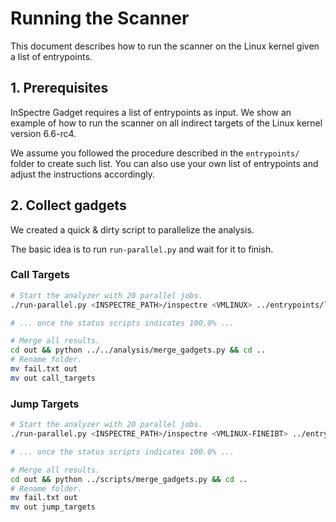 # Running the Scanner

This document describes how to run the scanner on the Linux kernel given a
list of entrypoints.

## 1. Prerequisites

InSpectre Gadget requires a list of entrypoints as input.
We show an example of how to run the scanner on all indirect targets of the
Linux kernel version 6.6-rc4.

We assume you followed the procedure described in the `entrypoints/` folder
to create such list.
You can also use your own list of entrypoints and adjust the instructions
accordingly.

## 2. Collect gadgets

We created a quick & dirty script to parallelize the analysis.

The basic idea is to run `run-parallel.py` and wait for it to finish.

### Call Targets

```sh
# Start the analyzer with 20 parallel jobs.
./run-parallel.py <INSPECTRE_PATH>/inspectre <VMLINUX> ../entrypoints/linux-6.6-rc4/endbr_call_target_6.6-rc4-default.txt -c config_all.yaml -o out -t360 -j20

# ... once the status scripts indicates 100.0% ...

# Merge all results.
cd out && python ../../analysis/merge_gadgets.py && cd ..
# Rename folder.
mv fail.txt out
mv out call_targets
```

### Jump Targets

```sh
# Start the analyzer with 20 parallel jobs.
./run-parallel.py <INSPECTRE_PATH>/inspectre <VMLINUX-FINEIBT> ../entrypoints/linux-6.6-rc4/endbr_jump_target_6.6-rc4-fineibt.txt -c config_all.yaml -o out -t360 -j20

# ... once the status scripts indicates 100.0% ...

# Merge all results.
cd out && python ../scripts/merge_gadgets.py && cd ..
# Rename folder.
mv fail.txt out
mv out jump_targets
```
